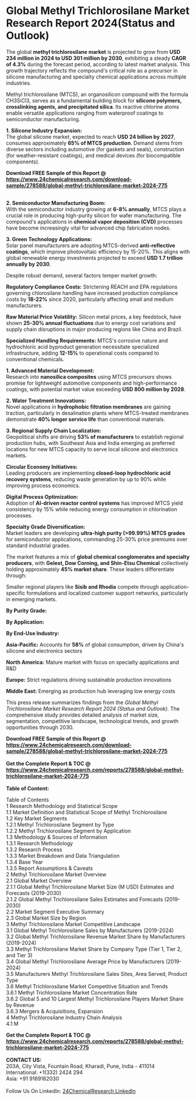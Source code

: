 <h1>Global Methyl Trichlorosilane Market Research Report 2024(Status and Outlook)</h1><p>The global <strong>methyl trichlorosilane market</strong> is projected to grow from <strong>USD 234 million in 2024 to USD 301 million by 2030</strong>, exhibiting a steady <strong>CAGR of 4.3%</strong> during the forecast period, according to latest market analysis. This growth trajectory reflects the compound's critical role as a precursor in silicone manufacturing and specialty chemical applications across multiple industries.</p><p>Methyl trichlorosilane (MTCS), an organosilicon compound with the formula CH3SiCl3, serves as a fundamental building block for <strong>silicone polymers, crosslinking agents, and precipitated silica</strong>. Its reactive chlorine atoms enable versatile applications ranging from waterproof coatings to semiconductor manufacturing.</p><p><strong>1. Silicone Industry Expansion:</strong><br>
The global silicone market, expected to reach <strong>USD 24 billion by 2027</strong>, consumes approximately <strong>65% of MTCS production</strong>. Demand stems from diverse sectors including automotive (for gaskets and seals), construction (for weather-resistant coatings), and medical devices (for biocompatible components).</p><div><b>Download FREE Sample of this Report @ 
            <a href="https://www.24chemicalresearch.com/download-sample/278588/global-methyl-trichlorosilane-market-2024-775">
            https://www.24chemicalresearch.com/download-sample/278588/global-methyl-trichlorosilane-market-2024-775</a></b></div><br><p><strong>2. Semiconductor Manufacturing Boom:</strong><br>
With the semiconductor industry growing at <strong>6-8% annually</strong>, MTCS plays a crucial role in producing high-purity silicon for wafer manufacturing. The compound's applications in <strong>chemical vapor deposition (CVD)</strong> processes have become increasingly vital for advanced chip fabrication nodes.</p><p><strong>3. Green Technology Applications:</strong><br>
Solar panel manufacturers are adopting MTCS-derived <strong>anti-reflective coatings</strong>, which improve photovoltaic efficiency by 15-20%. This aligns with global renewable energy investments projected to exceed <strong>USD 1.7 trillion annually by 2030</strong>.</p><p>Despite robust demand, several factors temper market growth:</p><p><strong>Regulatory Compliance Costs:</strong> Strictening REACH and EPA regulations governing chlorosilane handling have increased production compliance costs by <strong>18-22%</strong> since 2020, particularly affecting small and medium manufacturers.</p><p><strong>Raw Material Price Volatility:</strong> Silicon metal prices, a key feedstock, have shown <strong>25-30% annual fluctuations</strong> due to energy cost variations and supply chain disruptions in major producing regions like China and Brazil.</p><p><strong>Specialized Handling Requirements:</strong> MTCS's corrosive nature and hydrochloric acid byproduct generation necessitate specialized infrastructure, adding <strong>12-15%</strong> to operational costs compared to conventional chemicals.</p><p><strong>1. Advanced Material Development:</strong><br>
Research into <strong>nanosilica composites</strong> using MTCS precursors shows promise for lightweight automotive components and high-performance coatings, with potential market value exceeding <strong>USD 800 million by 2028</strong>.</p><p><strong>2. Water Treatment Innovations:</strong><br>
Novel applications in <strong>hydrophobic filtration membranes</strong> are gaining traction, particularly in desalination plants where MTCS-treated membranes demonstrate <strong>40% longer service life</strong> than conventional materials.</p><p><strong>3. Regional Supply Chain Localization:</strong><br>
Geopolitical shifts are driving <strong>53% of manufacturers</strong> to establish regional production hubs, with Southeast Asia and India emerging as preferred locations for new MTCS capacity to serve local silicone and electronics markets.</p><p><strong>Circular Economy Initiatives:</strong><br>
	Leading producers are implementing <strong>closed-loop hydrochloric acid recovery systems</strong>, reducing waste generation by up to 90% while improving process economics.</p><p><strong>Digital Process Optimization:</strong><br>
	Adoption of <strong>AI-driven reactor control systems</strong> has improved MTCS yield consistency by 15% while reducing energy consumption in chlorination processes.</p><p><strong>Specialty Grade Diversification:</strong><br>
	Market leaders are developing <strong>ultra-high purity (&gt;99.99%) MTCS grades</strong> for semiconductor applications, commanding 25-30% price premiums over standard industrial grades.</p><p>The market features a mix of <strong>global chemical conglomerates and specialty producers</strong>, with <strong>Gelest, Dow Corning, and Shin-Etsu Chemical</strong> collectively holding approximately <strong>45% market share</strong>. These leaders differentiate through:</p><p>Smaller regional players like <strong>Sisib and Rhodia</strong> compete through application-specific formulations and localized customer support networks, particularly in emerging markets.</p><p><strong>By Purity Grade:</strong></p><p><strong>By Application:</strong></p><p><strong>By End-Use Industry:</strong></p><p><strong>Asia-Pacific:</strong> Accounts for <strong>58%</strong> of global consumption, driven by China's silicone and electronics sectors</p><p><strong>North America:</strong> Mature market with focus on specialty applications and R&amp;D</p><p><strong>Europe:</strong> Strict regulations driving sustainable production innovations</p><p><strong>Middle East:</strong> Emerging as production hub leveraging low energy costs</p><p>This press release summarizes findings from the <em>Global Methyl Trichlorosilane Market Research Report 2024 (Status and Outlook)</em>. The comprehensive study provides detailed analysis of market size, segmentation, competitive landscape, technological trends, and growth opportunities through 2030.</p><div><b>Download FREE Sample of this Report @ 
            <a href="https://www.24chemicalresearch.com/download-sample/278588/global-methyl-trichlorosilane-market-2024-775">
            https://www.24chemicalresearch.com/download-sample/278588/global-methyl-trichlorosilane-market-2024-775</a></b></div><br><div><b>Get the Complete Report & TOC @ 
            <a href="https://www.24chemicalresearch.com/reports/278588/global-methyl-trichlorosilane-market-2024-775">
            https://www.24chemicalresearch.com/reports/278588/global-methyl-trichlorosilane-market-2024-775</a></b></div><br>
            <b>Table of Content:</b><p>Table of Contents<br />
1 Research Methodology and Statistical Scope<br />
1.1 Market Definition and Statistical Scope of Methyl Trichlorosilane<br />
1.2 Key Market Segments<br />
1.2.1 Methyl Trichlorosilane Segment by Type<br />
1.2.2 Methyl Trichlorosilane Segment by Application<br />
1.3 Methodology & Sources of Information<br />
1.3.1 Research Methodology<br />
1.3.2 Research Process<br />
1.3.3 Market Breakdown and Data Triangulation<br />
1.3.4 Base Year<br />
1.3.5 Report Assumptions & Caveats<br />
2 Methyl Trichlorosilane Market Overview<br />
2.1 Global Market Overview<br />
2.1.1 Global Methyl Trichlorosilane Market Size (M USD) Estimates and Forecasts (2019-2030)<br />
2.1.2 Global Methyl Trichlorosilane Sales Estimates and Forecasts (2019-2030)<br />
2.2 Market Segment Executive Summary<br />
2.3 Global Market Size by Region<br />
3 Methyl Trichlorosilane Market Competitive Landscape<br />
3.1 Global Methyl Trichlorosilane Sales by Manufacturers (2019-2024)<br />
3.2 Global Methyl Trichlorosilane Revenue Market Share by Manufacturers (2019-2024)<br />
3.3 Methyl Trichlorosilane Market Share by Company Type (Tier 1, Tier 2, and Tier 3)<br />
3.4 Global Methyl Trichlorosilane Average Price by Manufacturers (2019-2024)<br />
3.5 Manufacturers Methyl Trichlorosilane Sales Sites, Area Served, Product Type<br />
3.6 Methyl Trichlorosilane Market Competitive Situation and Trends<br />
3.6.1 Methyl Trichlorosilane Market Concentration Rate<br />
3.6.2 Global 5 and 10 Largest Methyl Trichlorosilane Players Market Share by Revenue<br />
3.6.3 Mergers & Acquisitions, Expansion<br />
4 Methyl Trichlorosilane Industry Chain Analysis<br />
4.1 M</p><div><b>Get the Complete Report & TOC @ 
            <a href="https://www.24chemicalresearch.com/reports/278588/global-methyl-trichlorosilane-market-2024-775">
            https://www.24chemicalresearch.com/reports/278588/global-methyl-trichlorosilane-market-2024-775</a></b></div><br><b>CONTACT US:</b><br>
            203A, City Vista, Fountain Road, Kharadi, Pune, India - 411014<br>
            International: +1(332) 2424 294<br>
            Asia: +91 9169162030 <br><br>
            Follow Us On LinkedIn: <a href="https://www.linkedin.com/company/24chemicalresearch/">24ChemicalResearch LinkedIn</a>